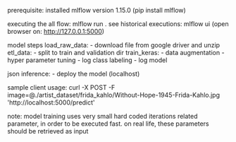 prerequisite: installed mlflow  version 1.15.0 (pip install mlflow)

executing the all flow: mlflow run .
see historical executions: mlflow ui (open browser on: http://127.0.0.1:5000)

model steps
load_raw_data: 
         - download file from google driver and unzip
etl_data: 
         - split to train and validation dir
train_keras: 
		- data augmentation
		- hyper parameter tuning
		- log class labeling
		- log model
		
json inference: 
		- deploy the model (localhost)
		
sample client usage: curl -X POST -F image=@./artist_dataset/frida_kahlo/Without-Hope-1945-Frida-Kahlo.jpg 'http://localhost:5000/predict'

		
note: model training uses very small hard coded iterations related parameter, in order to be executed fast.
on real life, these parameters should be retrieved as input 


